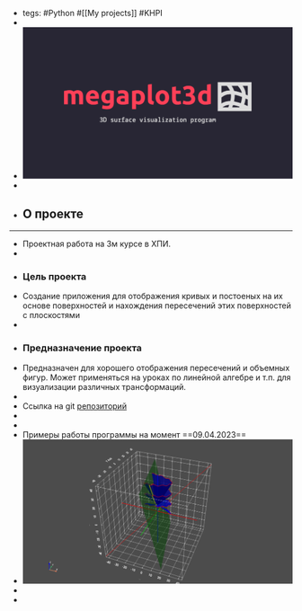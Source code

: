 - tegs: #Python #[[My projects]] #KHPI
-
- ![logo.png](../assets/logo_1681007517598_0.png)
-
- ## О проекте
- ------
- Проектная работа на 3м курсе в ХПИ.
-
- ### Цель проекта
- Создание приложения для отображения кривых и постоеных на их основе поверхностей и нахождения пересечений этих поверхностей с плоскостями
-
- ### Предназначение проекта
- Предназначен для хорошего отображения пересечений и объемных фигур. Может применяться на уроках по линейной алгебре и т.п. для визуализации различных трансформаций.
-
- Ссылка на git [репозиторий](https://gitlab.com/megaplot3d/megaplot3d-app)
-
-
- Примеры работы программы на момент ==09.04.2023==
- ![image.png](../assets/image_1681006852357_0.png)
-
-